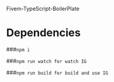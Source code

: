 
Fivem-TypeScript-BoilerPlate

# Dependencies

###``npm i``

###``npm run watch for watch IG``

###``npm run build for build and use IG``

